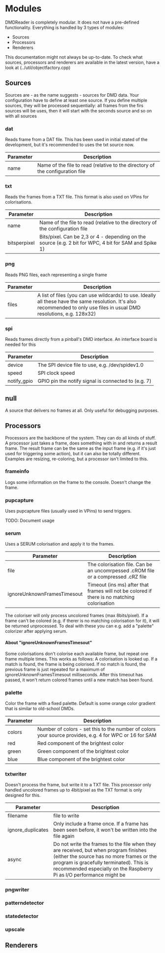 # Modules

DMDReader is completely modular. It does not have a pre-defined functionality. Everything is handled by 3 types of modules:

- Sources
- Processors
- Renderers

This documentation might not always be up-to-date. To check what sources, processors and renderers are available in the latest version, have a look at (../util/objectfactory.cpp)

## Sources

Sources are - as the name suggests - sources for DMD data. Your configuration have to define at least one source. If you define multiple sources, 
they will be processed sequentially: all frames from the firs sources will be uses, then it will start with the seconds source and so on with all sources

### dat

Reads frame from a DAT file. This has been used in initial stated of the development, but it's recommended to uses the txt source now.

|Parameter|Description|
|---|---|
|name|Name of the file to read (relative to the directory of the configuration file|

### txt

Reads the frames from a TXT file. This format is also used on VPins for colorisations.  

|Parameter|Description|
|---|---|
|name|Name of the file to read (relative to the directory of the configuration file|
|bitsperpixel|Bits/pixel. Can be 2,3 or 4 - depending on the source (e.g. 2 bit for WPC, 4 bit for SAM and Spike 1)

### png

Reads PNG files, each representing a single frame

|Parameter|Description|
|---|---|
|files|A list of files (you can use wildcards) to use. Ideally all these have the same resolution. It's also recommended to only use files in usual DMD resolutions, e.g. 128x32)||


### spi

Reads frames directly from a pinball's DMD interface. An interface board is needed for this

|Parameter|Description|
|---|---|
|device|The SPI device file to use, e.g. /dev/spidev1.0|
|speed|SPI clock speed|1000000 = 1MHz should be enough|
|notify_gpio|GPIO pin the notify signal is connected to (e.g. 7)|

## null

A source that delivers no frames at all. Only useful for debugging purposes. 

## Processors

Processors are the backbone of the system. They can do all kinds of stuff. A processor just takes a frame, does something with in and returns a result frame. The result frame can be the same 
as the input frame (e.g. if it's just used for triggering some action), but it can also be totally different. Examples are resizing, re-coloring, but a processor isn't limited to this.

### frameinfo

Logs some information on the frame to the console. Doesn't change the frame.

### pupcapture

Uses pupcapture files (usually used in VPins) to send triggers.

TODO: Document usage

### serum

Uses a SERUM colorisation and apply it to the frames.

|Parameter|Description|
|---|---|
|file|The colorisation file. Can be an uncomrpessed .cROM file or a compressed .cRZ file|
|ignoreUnknownFramesTimesout|Timeout (ins ms) after that frames will not be colored if there is no matching colorisation|

The coloriser will only process uncolored frames (max 8bits/pixel). If a frame can't be colored (e.g. if therer is no matching colorisation for it), it will be returned unprocessed.
To deal with these you can e.g. add a "palette" colorizer after applying serum.

#### About "ignoreUnknownFramesTimesout"

Some colorisations don't colorise each available frame, but repeat one frame multiple times. This works as follows: A colorisation is looked up. If a match is found, 
the frame is being colorised. If no match is found, the previous frame is just repeated for a maximum of ignoreUnknownFramesTimesout milliseconds. After this timeout has passed, it won't
return colored frames until a new match has been found.

### palette

Color the frame with a fixed palette. Default is some orange color gradient that is similar to old-school DMDs.

|Parameter|Description|
|---|---|
|colors|Number of colors - set this to the number of colors your source provides, e.g. 4 for WPC or 16 for SAM|
|red|Red component of the brightest color|
|green|Green component of the brightest color|
|blue|Blue component of the brightest color|

### txtwriter

Doesn't process the frame, but write it to a TXT file. This processor only handled uncolored frames up to 4bit/pixel as the TXT format is only designed for this. 

|Parameter|Description|
|---|---|
|filename|file to write|
|ignore_duplicates|Only include a frame once. If a frame has been seen before, it won't be written into the file again|
|async|Do not write the frames to the file when they are received, but when program finishes (either the source has no more frames or the program is gracefully terminated). This is recommended especially on the Raspberry Pi as I/O performance might be |

### pngwriter
### patterndetector
### statedetector
### upscale

## Renderers
